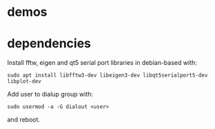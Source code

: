 # demos



# dependencies
Install fftw, eigen and qt5 serial port libraries in debian-based with:

``
sudo apt install libfftw3-dev libeigen3-dev libqt5serialport5-dev libplot-dev
``

Add user to dialup group with:

``
sudo usermod -a -G dialout <user>
``

and reboot.
